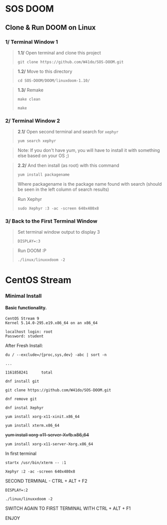 # **SOS DOOM**

## Clone & Run DOOM on Linux

### **1/ Terminal Window 1**
> **1.1/** Open terminal and clone this project
> ```
> git clone https://github.com/W41do/SOS-DOOM.git
> ```

> **1.2/** Move to this directory
> ```
> cd SOS-DOOM/DOOM/linuxdoom-1.10/
> ```

> **1.3/** Remake
> ```
> make clean
> ``` 
> ```
> make
> ```

### **2/ Terminal Window 2**

> **2.1/** Open second terminal and search for `xephyr`
> ```
> yum search xephyr
> ```

> Note: If you don't have yum, you will have to install it with something else based on your OS ;)

> **2.2/** And then install (as root) with this command
> ```
> yum install packagename
> ```
> Where packagename is the package name found with search (should be seen in the left column of search results)

> Run Xephyr
> ```
> sudo Xephyr :3 -ac -screen 640x480x8
> ```

### **3/ Back to the First Terminal Window**

> Set terminal window output to display 3
> ```
> DISPLAY=:3
> ```

> Run DOOM :P
> ```
> ./linux/linuxxdoom -2
> ```


# CentOS Stream
### Minimal Install
#### Basic functionality.

```
CentOS Stream 9
Kernel 5.14.0-295.e19.x86_64 on an x86_64

localhost login: root
Password: student
```
After Fresh Install:
```
du / --exclude=/{proc,sys,dev} -abc | sort -n

...

1161858241      total
```

```
dnf install git
```
```
git clone https://github.com/W41do/SOS-DOOM.git
```
```
dnf remove git
```
```
dnf instal Xephyr
```
```
yum install xorg-x11-xinit.x86_64
```
```
yum install xterm.x86_64
```

~~yum install xorg-x11-server-Xvfb.x86_64~~ 
```
yum install xorg-x11-server-Xorg.x86_64
```
In first terminal
```
startx /usr/bin/xterm -- :1
```
```
Xephyr :2 -ac -screen 640x480x8
```
SECOND TERMINAL - CTRL + ALT + F2

```
DISPLAY=:2
```
```
./linux/linuxxdoom -2
```
SWITCH AGAIN TO FIRST TERMINAL WITH CTRL + ALT + F1

ENJOY